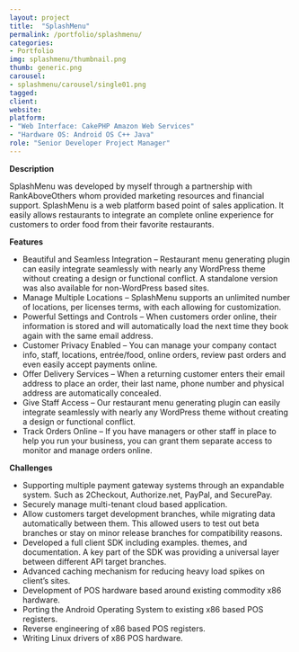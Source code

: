 ```yaml
---
layout: project
title:  "SplashMenu"
permalink: /portfolio/splashmenu/
categories:
- Portfolio
img: splashmenu/thumbnail.png
thumb: generic.png
carousel:
- splashmenu/carousel/single01.png
tagged:
client:
website:
platform:
- "Web Interface: CakePHP Amazon Web Services"
- "Hardware OS: Android OS C++ Java"
role: "Senior Developer Project Manager"
---
```

**Description**

SplashMenu was developed by myself through a partnership with RankAboveOthers
whom provided marketing resources and financial support. SplashMenu is a web
platform based point of sales application. It easily allows restaurants to
integrate an complete online experience for customers to order food from their
favorite restaurants.

<!-- Site Design   Software Design   Hardware Design -->

**Features**
* Beautiful and Seamless Integration – Restaurant menu generating plugin can
easily integrate seamlessly with nearly any WordPress theme without creating a
design or functional conflict. A standalone version was also available for
non-WordPress based sites.
* Manage Multiple Locations – SplashMenu supports an unlimited number of
locations, per licenses terms, with each allowing for customization.
* Powerful Settings and Controls – When customers order online, their
information is stored and will automatically load the next time they book again
with the same email address.
* Customer Privacy Enabled – You can manage your company contact info, staff,
locations, entrée/food, online orders, review past orders and even easily accept
payments online.
* Offer Delivery Services – When a returning customer enters their email address
to place an order, their last name, phone number and physical address are
automatically concealed.
* Give Staff Access – Our restaurant menu generating plugin can easily integrate
seamlessly with nearly any WordPress theme without creating a design or
functional conflict.
* Track Orders Online – If you have managers or other staff in place to help you
run your business, you can grant them separate access to monitor and manage
orders online.

**Challenges**
* Supporting multiple payment gateway systems through an expandable system. Such
as 2Checkout, Authorize.net, PayPal, and SecurePay.
* Securely manage multi-tenant cloud based application.
* Allow customers target development branches, while migrating data
automatically between them. This allowed users to test out beta branches or stay
on minor release branches for compatibility reasons.
* Developed a full client SDK including examples. themes, and documentation. A
key part of the SDK was providing a universal layer between different API target
branches.
* Advanced caching mechanism for reducing heavy load spikes on client’s sites.
* Development of POS hardware based around existing commodity x86 hardware.
* Porting the Android Operating System to existing x86 based POS registers.
* Reverse engineering of x86 based POS registers.
* Writing Linux drivers of x86 POS hardware.
